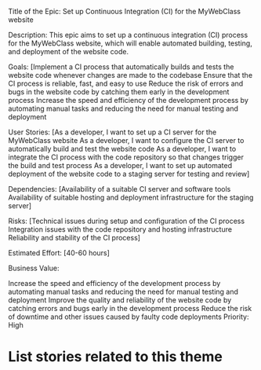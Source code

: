Title of the Epic: Set up Continuous Integration (CI) for the MyWebClass website

Description: This epic aims to set up a continuous integration (CI) process for the MyWebClass website, which will enable automated building, testing, and deployment of the website code.

Goals: [Implement a CI process that automatically builds and tests the website code whenever changes are made to the codebase
Ensure that the CI process is reliable, fast, and easy to use
Reduce the risk of errors and bugs in the website code by catching them early in the development process
Increase the speed and efficiency of the development process by automating manual tasks and reducing the need for manual testing and deployment

User Stories:
[As a developer, I want to set up a CI server for the MyWebClass website
As a developer, I want to configure the CI server to automatically build and test the website code
As a developer, I want to integrate the CI process with the code repository so that changes trigger the build and test process
As a developer, I want to set up automated deployment of the website code to a staging server for testing and review]

Dependencies:
[Availability of a suitable CI server and software tools
Availability of suitable hosting and deployment infrastructure for the staging server]

Risks:
[Technical issues during setup and configuration of the CI process
Integration issues with the code repository and hosting infrastructure
Reliability and stability of the CI process]

Estimated Effort: [40-60 hours]

Business Value:

Increase the speed and efficiency of the development process by automating manual tasks and reducing the need for manual testing and deployment
Improve the quality and reliability of the website code by catching errors and bugs early in the development process
Reduce the risk of downtime and other issues caused by faulty code deployments
Priority: High

# List stories related to this theme


